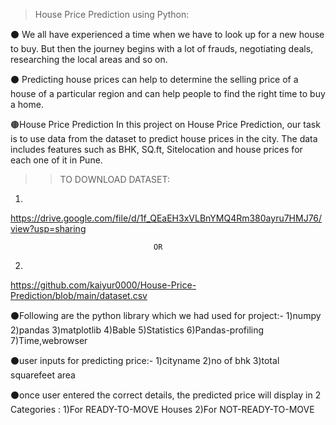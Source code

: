 >House Price Prediction using Python:

⚫ We all have experienced a time when we have to look up for a new house to buy. But then the journey begins with a lot of frauds, negotiating deals, researching the local areas and so on.

⚫ Predicting house prices can help to determine the selling price of a house of a particular region and can help people to find the right time to buy a home.

🟤House Price Prediction
In this project on House Price Prediction, our task is to use data from the dataset to predict house prices in the city. The data includes features such as BHK, SQ.ft, Sitelocation 
and house prices for each one of it in Pune.

>>TO DOWNLOAD DATASET:
1)
https://drive.google.com/file/d/1f_QEaEH3xVLBnYMQ4Rm380ayru7HMJ76/view?usp=sharing
                  
                                    OR

2)
https://github.com/kaiyur0000/House-Price-Prediction/blob/main/dataset.csv

⚫Following are the python library which we had used for project:-
  1)numpy
  2)pandas
  3)matplotlib
  4)Bable
  5)Statistics
  6)Pandas-profiling
  7)Time,webrowser

⚫user inputs for predicting price:-
  1)cityname
  2)no of bhk
  3)total squarefeet area

⚫once user entered the correct details, the predicted price will display in 2 Categories :
    1)For READY-TO-MOVE Houses
    2)For NOT-READY-TO-MOVE

